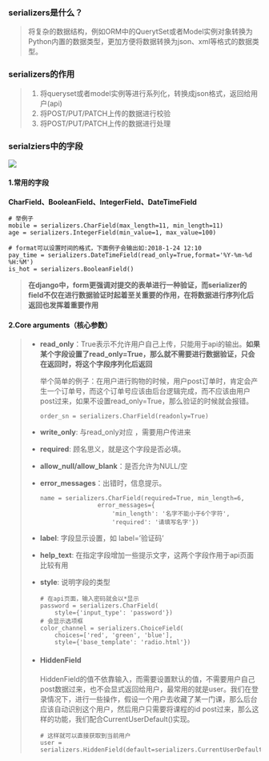 ### serializers是什么？

> 将复杂的数据结构，例如ORM中的QuerytSet或者Model实例对象转换为Python内置的数据类型，更加方便将数据转换为json、xml等格式的数据类型。

### serializers的作用

> 1. 将queryset或者model实例等进行系列化，转换成json格式，返回给用户(api)
> 2. 将POST/PUT/PATCH上传的数据进行校验
> 3. 将POST/PUT/PATCH上传的数据进行处理

### serialziers中的字段

![](E:\django笔记\photo\serializers.png)

#### 1.常用的字段

**CharField、BooleanField、IntegerField、DateTimeField**

```
# 举例子
mobile = serializers.CharField(max_length=11, min_length=11)
age = serializers.IntegerField(min_value=1, max_value=100)

# format可以设置时间的格式，下面例子会输出如:2018-1-24 12:10
pay_time = serializers.DateTimeField(read_only=True,format='%Y-%m-%d %H:%M')
is_hot = serializers.BooleanField()
```

> **在django中，form更强调对提交的表单进行一种验证，而serializer的field不仅在进行数据验证时起着至关重要的作用，在将数据进行序列化后返回也发挥着重要作用**

#### 2.Core arguments（核心参数）

> - **read_only**：True表示不允许用户自己上传，只能用于api的输出。**如果某个字段设置了read_only=True，那么就不需要进行数据验证，只会在返回时，将这个字段序列化后返回**
>
>   举个简单的例子：在用户进行购物的时候，用户post订单时，肯定会产生一个订单号，而这个订单号应该由后台逻辑完成，而不应该由用户post过来，如果不设置read_only=True，那么验证的时候就会报错。
>
>   ```
>   order_sn = serializers.CharField(readonly=True)
>   ```
>
> - **write_only**: 与read_only对应 ，需要用户传进来
>
> - **required**: 顾名思义，就是这个字段是否必填。
>
> - **allow_null/allow_blank**：是否允许为NULL/空 
>
> - **error_messages**：出错时，信息提示。
>
>   ```
>   name = serializers.CharField(required=True, min_length=6,
>                   error_messages={
>                       'min_length': '名字不能小于6个字符',
>                       'required': '请填写名字'})
>   ```
>
> - **label**: 字段显示设置，如 label=’验证码’
>
> - **help_text**: 在指定字段增加一些提示文字，这两个字段作用于api页面比较有用 
>
> - **style**: 说明字段的类型
>
>   ```
>   # 在api页面，输入密码就会以*显示
>   password = serializers.CharField(
>       style={'input_type': 'password'})
>   # 会显示选项框
>   color_channel = serializers.ChoiceField(
>       choices=['red', 'green', 'blue'],
>       style={'base_template': 'radio.html'})
>   ```
>
> - #### HiddenField
>
>   HiddenField的值不依靠输入，而需要设置默认的值，不需要用户自己post数据过来，也不会显式返回给用户，最常用的就是user。我们在登录情况下，进行一些操作，假设一个用户去收藏了某一门课，那么后台应该自动识别这个用户，然后用户只需要将课程的id post过来，那么这样的功能，我们配合CurrentUserDefault()实现。
>
>   ```
>   # 这样就可以直接获取到当前用户
>   user = serializers.HiddenField(default=serializers.CurrentUserDefault())
>   ```
